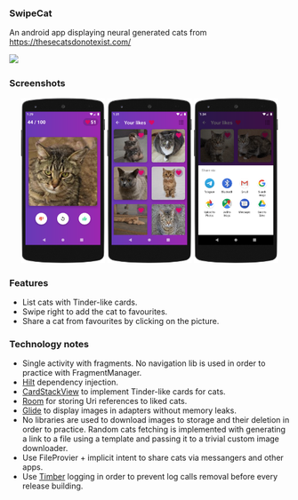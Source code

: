 ### SwipeCat
An android app displaying neural generated cats from https://thesecatsdonotexist.com/

<img src="doc/logo.png" width="20%"/>

### Screenshots
<p align="center">
<img src="doc/screenshot_cards.png" width="30%"/>
<img src="doc/screenshot_likes.png" width="30%"/>
<img src="doc/screenshot_share.png" width="30%"/>
</p>

### Features
- List cats with Tinder-like cards.
- Swipe right to add the cat to favourites.
- Share a cat from favourites by clicking on the picture.

### Technology notes
- Single activity with fragments. No navigation lib is used in order to practice with FragmentManager.
- [Hilt](https://dagger.dev/hilt/) dependency injection.
- [CardStackView](https://github.com/yuyakaido/CardStackView) to implement Tinder-like cards for cats.
- [Room](https://developer.android.com/jetpack/androidx/releases/room) for storing Uri references to liked cats.
- [Glide](https://github.com/bumptech/glide) to display images in adapters without memory leaks.
- No libraries are used to download images to storage and their deletion in order to practice. Random cats fetching is implemented with generating a link to a file using a template and passing it to a trivial custom image downloader. 
- Use FileProvier + implicit intent to share cats via messangers and other apps.
- Use [Timber](https://github.com/JakeWharton/timber) logging in order to prevent log calls removal before every release building.
